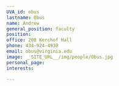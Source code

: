 ```yaml
---
UVA_id: obus
lastname: Obus
name: Andrew
general_position: faculty
position:
office: 208 Kerchof Hall
phone: 434-924-4930
email: obus@virginia.edu
image: __SITE_URL__/img/people/Obus.jpg
personal_page:
interests:

---
```

